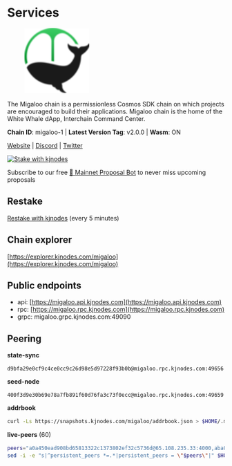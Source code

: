 # Services

<figure><img src="https://raw.githubusercontent.com/kj89/cosmos-images/main/logos/migaloo.png" width="150" alt=""><figcaption></figcaption></figure>

The Migaloo chain is a permissionless Cosmos SDK chain on which  projects are encouraged to build their applications. Migaloo chain  is the home of the White Whale dApp, Interchain Command Center.

**Chain ID**: migaloo-1 | **Latest Version Tag**: v2.0.0 | **Wasm**: ON

[Website](https://whitewhale.money) | [Discord](https://discord.gg/AyvcgD4jy3) | [Twitter](https://twitter.com/WhiteWhaleDefi)

[![Stake with kjnodes](https://i.ibb.co/cr44Q8j/button-stake-with-kjnodes.png)](https://restake.app/migaloo/migaloovaloper1jxtgnfw3tatfh90ju9j76dfrt3yea0zw2vnr8v)

Subscribe to our free [🤖 Mainnet Proposal Bot](https://t.me/kjnodes_proposal_bot) to never miss upcoming proposals

## Restake

[Restake with kjnodes](https://restake.app/migaloo/migaloovaloper1jxtgnfw3tatfh90ju9j76dfrt3yea0zw2vnr8v) (every 5 minutes)
## Chain explorer
[https://explorer.kjnodes.com/migaloo](https://explorer.kjnodes.com/migaloo)

## Public endpoints

* api: [https://migaloo.api.kjnodes.com](https://migaloo.api.kjnodes.com)
* rpc: [https://migaloo.rpc.kjnodes.com](https://migaloo.rpc.kjnodes.com)
* grpc: migaloo.grpc.kjnodes.com:49090

## Peering

**state-sync**

```text
d9bfa29e0cf9c4ce0cc9c26d98e5d97228f93b0b@migaloo.rpc.kjnodes.com:49656
```

**seed-node**

```text
400f3d9e30b69e78a7fb891f60d76fa3c73f0ecc@migaloo.rpc.kjnodes.com:49659
```

**addrbook**
```bash
curl -Ls https://snapshots.kjnodes.com/migaloo/addrbook.json > $HOME/.migalood/config/addrbook.json
```

**live-peers** (60)
```bash
peers="a0a450ead908bd65813322c1373802ef32c5736d@65.108.235.33:4000,aba0c3f98fb5bef1a0d991b8e2b8bba24f9908b6@65.108.111.236:55736,d9bfa29e0cf9c4ce0cc9c26d98e5d97228f93b0b@65.109.88.38:49656,4da079a17063c84724965a5367bbf8a52528dd67@65.108.128.139:2060,e39876398a43c0f9b93b5a82d8e38fa57c0373b5@65.109.89.19:20756,2e71dbd7d4c079ba7894c5287291c17ba58a6504@141.95.47.78:26656,ad4a3df80407d721cad9ea4b7016b7f5a7775bfe@162.55.239.79:26665,dfe5f91f824880e19d47475546d9874e0f2cea8c@5.79.74.229:8095,175ca82ab5b282549d68d79ff2c3703d26bcacef@141.94.109.71:20757,8917d5ba9ff160e192a3178252856d371236f7d6@45.85.147.42:55656,81eefc4de6acec31ccdd519d53270be024e4fe68@51.210.223.186:7095,80be85c4980deccaa2fbd710029f0eb660dadf9a@51.81.16.186:26656,e91f650bb3d5b66762093150718af358c6355cc5@15.235.10.35:36656,0326c9ee117587b7ebe3b26b00820642a8cf48ff@65.108.238.102:20756,d20e91b12956469860da37a8e538305dad8d23d4@185.119.118.110:4000,51ca404bbc73d07fc0d6529388c90f807c5acf0b@65.109.104.72:20756,59c74642d0ec4d012dd7bd0a7e5af1eadf2061b2@65.109.30.183:26656,347e6fa3c974e91aee92da5793486ba3f1bae67d@23.88.112.67:26656,8a9e42026a687b2762cefbd74584ccbd6afa0be1@65.109.83.124:26656,9f55d181ba68c2a7b62d065fa5974bc1ada7395f@188.165.252.51:26656,fe04ff9a13d8f0b23463e832f75eb5c845bd375e@213.239.214.73:7095,462a37ca052c4d058e505959393574045dce9489@116.202.36.240:20756,78f0f5aa89b7ed92a5728dd3f67f646d8dda5213@198.244.228.162:55736,b3538ee0cf0245a5d7d7c1ef82cdf4a60e7d36ed@173.215.85.171:20080,6c42aacf3939d503bad695d86108d214680e04a8@144.76.175.189:20756,c0a5bd78dbd9d2278c7cc3b1e540398aab145af6@65.109.35.42:52656,ba6f2c1a1174fbc19e1fff75922f56c779d788d8@38.146.3.131:20756,dfb44159d26b62affd7112367e082b2397bbff15@65.108.136.206:26656,320ec920b1c1adc94556f9f64eeb575e07ef9d27@24.158.14.210:26656,20a8ee3728b358f9de624febd85464eb89dddd37@50.250.156.59:36656,e3fee82bd16509145c45b3dc0b8f4db25315078e@212.227.13.120:26656,45c246b7f17bb9d95a3155e53ae32850de03d946@195.14.6.2:26656,aedf3405d57c3efdcc2bdb1d571dc10f05247f08@51.89.40.85:22656,5429bc670b77cd9c61481912ea194bea8aa6d0cd@51.81.155.189:20756,c616069071f0864b5b0e995f8d8961536b41ab62@15.204.141.36:26656,1efa54b5e318fad742f060d3938a963333bd8ae9@142.93.189.65:26656,36e1c376a0c5da53382a8ccb081d6a3e4831d165@65.108.234.59:26666,2e756df28be5e4fa7d332ba732a160202ef86eee@167.235.21.165:26656,327fb12682b6450564330abec78f13fa35bd9b78@37.187.149.73:26706,2b9c4fd6be5b779417bc5bd392bdefc81a08720a@35.90.134.158:33656,ad9d79aba19b176117aa0c73e519ee66d205b6ea@135.181.223.115:2550,58a97513b4b96aaa4ca85445e740208cfc7c0af2@162.19.81.219:27502,9cb7ba30c7eb7e9b516b90e09ca0f53250927440@146.59.52.135:8095,a834ef7ec0a65ac7c5bf976a9af5adb3a71d7a19@65.108.8.247:20756,45a88789d86553f6cd7c7ee48786847e462e7dd6@5.75.161.219:26656,6870906f86e474d88d077c7c55af36debe49da04@178.162.165.194:7095,9780ea85f4d0f4cb5ebca14992ce11ebe1982d35@188.172.229.26:26656,f7dede5bd05eb9615c8c6fa273e25bd4f10f56b8@65.108.109.240:3000,ccaccdf6bafcb57197d86a1420a289cd39fe0ae9@85.10.200.231:8095,3b3428d679faa1bd498b3554ca798de3a0d802c6@162.19.89.8:20756,0c38efdc028867765e68f02979958468384ad087@51.89.155.2:23656,95a68d5280d9a3ae6d688e89bd4e4fe295b11a92@31.156.88.34:26656,4236750928a4dcb742e50e30e500ebc9ee39f240@35.223.246.103:26656,6801b2f80cdb6a02fbc7e23e1e1d393788e37e84@64.5.123.231:26656,98e489fc375c4dd26eb0d2410fab4e1ab049f61b@144.126.141.236:26656,2fd235d3f0a1a84abd197dcfdaf04fdabc092db8@168.119.62.80:26656,bad243ed32f5df33f3227aca407310e66ca19b19@116.202.143.92:20756,ea8ec0c9613b8c096938469c499a6b1e3372085a@5.181.51.80:26656,a46ad42b84690a2af0071f20337182b3bfba75fc@38.146.3.130:20756,ebc272824924ea1a27ea3183dd0b9ba713494f83@195.3.220.136:27096"
sed -i -e "s|^persistent_peers *=.*|persistent_peers = \"$peers\"|" $HOME/.migalood/config/config.toml
```
